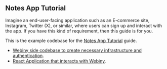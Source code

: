 ## Notes App Tutorial
Imagine an end-user-facing application such as an E-commerce site, Instagram, Twitter (X), or similar, where users can sign up and interact with the app. If you have this kind of requirement, then this guide is for you.

This is the example codebase for the [Notes App Tutorial](https://www.webiny.com/docs/headless-cms/notes-app/introduction) guide.

- [Webiny side codebase to create necessary infrastructure and authentication](https://github.com/webiny/webiny-examples/tree/master/headless-cms/notes-app/5.40.0/webiny).
- [React Application that interacts with Webiny](https://github.com/webiny/webiny-examples/tree/master/headless-cms/website-users/5.39.0/my-notes-app).
